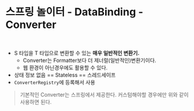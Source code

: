 # 스프링 놀이터 - DataBinding - Converter

<br>

* S 타입을 T 타입으로 변환할 수 있는 **매우 일반적인 변환기.**
    * Converter는 Formatter보다 더 제너럴(일반적인)변환기이다.
    * 웹 환경이 아닌경우에도 활용할 수 있다.
* 상태 정보 없음 == Stateless == 스레드세이프
* `ConverterRegistry`에 등록해서 사용

> 기본적인 Converter는 스프링에서 제공한다. 커스텀해야할 경우에만 위와 같이 사용하면 된다.
